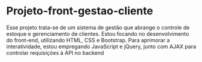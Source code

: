 # Projeto-front-gestao-cliente

 
Esse projeto trata-se de um sistema de gestão que abrange o controle de estoque e gerenciamento de clientes.
Estou focando no desenvolvimento do front-end, utilizando HTML, CSS e Bootstrap. 
Para aprimorar a interatividade, estou empregando JavaScript e jQuery, 
junto com AJAX para controlar requisições à API no backend
